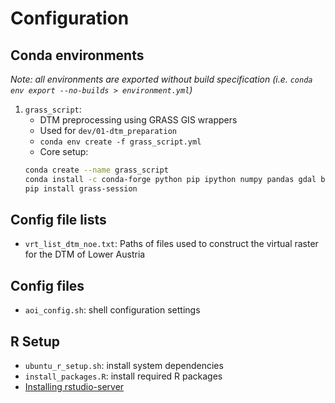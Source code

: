 # Configuration

## Conda environments
*Note: all environments are exported without build specification (i.e. `conda env export --no-builds > environment.yml`)*

1. `grass_script`:
    - DTM preprocessing using GRASS GIS wrappers
    - Used for `dev/01-dtm_preparation`
    - `conda env create -f grass_script.yml`
    - Core setup:
    ```sh
    conda create --name grass_script
    conda install -c conda-forge python pip ipython numpy pandas gdal black
    pip install grass-session
    ```

## Config file lists
- `vrt_list_dtm_noe.txt`: Paths of files used to construct the virtual raster for the DTM of Lower Austria


## Config files
- `aoi_config.sh`: shell configuration settings

## R Setup
- `ubuntu_r_setup.sh`: install system dependencies
- `install_packages.R`: install required R packages
- [Installing rstudio-server](https://posit.co/download/rstudio-server/)
